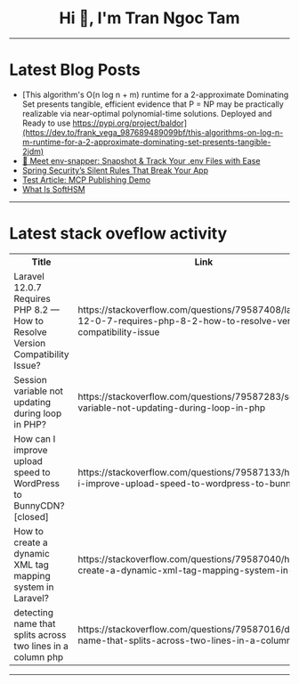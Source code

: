 <h1 align="center">Hi 👋, I'm Tran Ngoc Tam</h1>

---

# Latest Blog Posts 
<!-- BLOG-POST-LIST:START -->
- [This algorithm&#39;s O&lpar;n log n + m&rpar; runtime for a 2-approximate Dominating Set presents tangible, efficient evidence that P = NP may be practically realizable via near-optimal polynomial-time solutions. Deployed and Ready to use https://pypi.org/project/baldor](https://dev.to/frank_vega_987689489099bf/this-algorithms-on-log-n-m-runtime-for-a-2-approximate-dominating-set-presents-tangible-2jdm)
- [📸 Meet env-snapper: Snapshot &amp; Track Your .env Files with Ease](https://dev.to/alex_gutscher_2ab0d3cf4c3/meet-env-snapper-snapshot-track-your-env-files-with-ease-1fea)
- [Spring Security’s Silent Rules That Break Your App](https://dev.to/tharun_07/spring-securitys-silent-rules-that-break-your-app-55j1)
- [Test Article: MCP Publishing Demo](https://dev.to/govindup63/test-article-mcp-publishing-demo-1lo1)
- [What Is SoftHSM](https://dev.to/hasanmonsur/what-is-softhsm-3k5h)
<!-- BLOG-POST-LIST:END -->

---

# Latest stack oveflow activity
<table>
  <tr><th>Title</th><th>Link</th></tr>
  <!-- STACKOVERFLOW:START --><tr><td>Laravel 12.0.7 Requires PHP 8.2 — How to Resolve Version Compatibility Issue?</td><td>https://stackoverflow.com/questions/79587408/laravel-12-0-7-requires-php-8-2-how-to-resolve-version-compatibility-issue</td></tr><tr><td>Session variable not updating during loop in PHP?</td><td>https://stackoverflow.com/questions/79587283/session-variable-not-updating-during-loop-in-php</td></tr><tr><td>How can I improve upload speed to WordPress to BunnyCDN? [closed]</td><td>https://stackoverflow.com/questions/79587133/how-can-i-improve-upload-speed-to-wordpress-to-bunnycdn</td></tr><tr><td>How to create a dynamic XML tag mapping system in Laravel?</td><td>https://stackoverflow.com/questions/79587040/how-to-create-a-dynamic-xml-tag-mapping-system-in-laravel</td></tr><tr><td>detecting name that splits across two lines in a column php</td><td>https://stackoverflow.com/questions/79587016/detecting-name-that-splits-across-two-lines-in-a-column-php</td></tr><!-- STACKOVERFLOW:END -->
</table>

---



